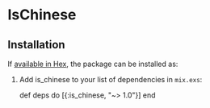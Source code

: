 # IsChinese


## Installation

If [available in Hex](https://hex.pm/docs/publish), the package can be installed as:

  1. Add is_chinese to your list of dependencies in `mix.exs`:

        def deps do
          [{:is_chinese, "~> 1.0"}]
        end


